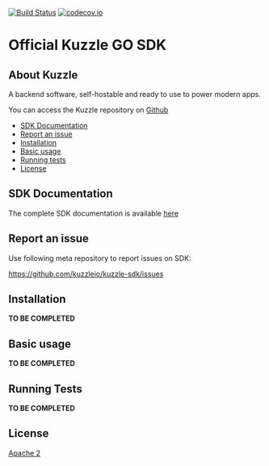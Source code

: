 [![Build Status](https://travis-ci.org/kuzzleio/sdk-go.svg?branch=master)](https://travis-ci.org/kuzzleio/sdk-php) [![codecov.io](http://codecov.io/github/kuzzleio/sdk-php/coverage.svg?branch=master)](http://codecov.io/github/kuzzleio/sdk-go?branch=master)

Official Kuzzle GO SDK
======

## About Kuzzle

A backend software, self-hostable and ready to use to power modern apps.

You can access the Kuzzle repository on [Github](https://github.com/kuzzleio/kuzzle)

* [SDK Documentation](#sdk-documentation)
* [Report an issue](#report-an-issue)
* [Installation](#installation)
* [Basic usage](#basic-usage)
* [Running tests](#tests)
* [License](#license)

## SDK Documentation

The complete SDK documentation is available [here](http://docs.kuzzle.io/sdk-reference/)

## Report an issue

Use following meta repository to report issues on SDK:

https://github.com/kuzzleio/kuzzle-sdk/issues

## Installation

__TO BE COMPLETED__

## Basic usage

__TO BE COMPLETED__

## <a name="tests"></a> Running Tests

__TO BE COMPLETED__

## License

[Apache 2](LICENSE.md)
